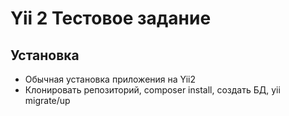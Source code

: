 Yii 2 Тестовое задание
==========================

Установка
---------
+ Обычная установка приложения на Yii2
+ Клонировать репозиторий, composer install, создать БД, yii migrate/up